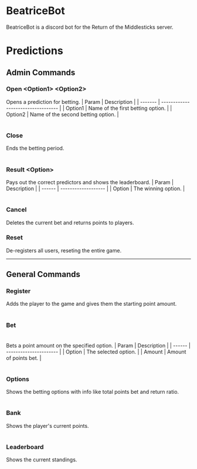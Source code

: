 # BeatriceBot
BeatriceBot is a discord bot for the Return of the Middlesticks server.
# Predictions
## Admin Commands
### Open <Option1\> <Option2\>
Opens a prediction for betting.
| Param   | Description                        |
| ------- | ---------------------------------- |
| Option1 | Name of the first betting option.  |
| Option2 | Name of the second betting option. |
#
### Close
Ends the betting period.
#
### Result <Option\>
Pays out the correct predictors and shows the leaderboard.
| Param  | Description         |
| ------ | ------------------- |
| Option | The winning option. |
#
### Cancel
Deletes the current bet and returns points to players.
### Reset
De-registers all users, reseting the entire game.

---
## General Commands
### Register
Adds the player to the game and gives them the starting point amount.
#
### Bet <Option> <Amount>
Bets a point amount on the specified option.
| Param  | Description            |
| ------ | ---------------------- |
| Option | The selected option.   |
| Amount | Amount of points bet.  |
#
### Options
Shows the betting options with info like total points bet and return ratio.
#
### Bank
Shows the player's current points.
#
### Leaderboard
Shows the current standings.

